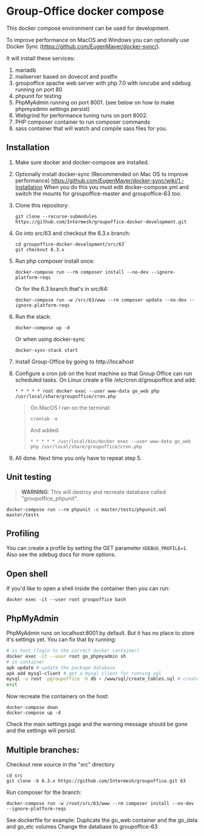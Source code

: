 Group-Office docker compose
===========================

This docker compose environment can be used for development. 

To improve performance on MacOS and Windows you can optionally use Docker Sync (https://github.com/EugenMayer/docker-sync/).

It will install these services:

1. mariadb
2. mailserver based on dovecot and postfix
3. groupoffice apache web server with php 7.0 with ioncube and xdebug running on port 80
4. phpunit for testing
5. PhpMyAdmin running on port 8001. (see below on how to make phpmyadmin settings persist)
6. Webgrind for performance tuning runs on port 8002. 
7. PHP composer container to run composer commands
8. sass container that will watch and compile sass files for you.

Installation
------------

1. Make sure docker and docker-compose are installed.

2. Optionally install docker-sync (Recommended on Mac OS to improve performance) https://github.com/EugenMayer/docker-sync/wiki/1.-Installation
   When you do this you must edit docker-compose.yml and switch the mounts for groupoffice-master and groupoffice-63 too.

3. Clone this repository:

   ```
   git clone --recurse-submodules https://github.com/Intermesh/groupoffice-docker-development.git
   ```

3. Go into src/63 and checkout the 6.3.x branch:

   ```
   cd groupoffice-docker-development/src/63`
   git checkout 6.3.x
   ```

4. Run php composer install once:

   ```
   docker-compose run --rm composer install --no-dev --ignore-platform-reqs
   ```
   
   Or for the 6.3 branch that's in src/64:
   
   ```
   docker-compose run -w /src/63/www --rm composer update --no-dev --ignore-platform-reqs
   ```

5. Run the stack:

   ```
   docker-compose up -d
   ```
   
	 Or when using docker-sync

   ```
   docker-sync-stack start
   ```

6. Install Group-Office by going to http://localhost

7. Configure a cron job on the host machine so that Group Office can run scheduled tasks. 
   On Linux create a file /etc/cron.d/groupoffice and add:

   ```
   * * * * * root docker exec --user www-data go_web php /usr/local/share/groupoffice/cron.php
   ```

    > On MacOS I ran on the terminal:
    > ```
    > crontab -e
    > ```
    >
    > And added:
    > ```
    > * * * * * /usr/local/bin/docker exec --user www-data go_web php /usr/local/share/groupoffice/cron.php
    > ```

8. All done. Next time you only have to repeat step 5.


Unit testing
------------

> **WARNING**: This will destroy and recreate database called "groupoffice_phpunit".

```
docker-compose run --rm phpunit -c master/tests/phpunit.xml master/tests
```

Profiling
---------
You can create a profile by setting the GET parameter `XDEBUG_PROFILE=1`.
Also see the xdebug docs for more options.

Open shell
----------
If you'd like to open a shell inside the container then you can run:

```
docker exec -it --user root groupoffice bash
```

PhpMyAdmin
----------

PhpMyAdmin runs on localhost:8001 by default. But it has no place to store it's
settings yet. You can fix that by running:

```sh
# in host (login to the correct docker container)
docker exec -it --user root go_phpmyadmin sh
# in container
apk update # update the package database
apk add mysql-client # get a mysql client for running sql
mysql -u root -pgroupoffice -h db < /www/sql/create_tables.sql # create the database
exit
```

Now recreate the containers on the host:

```
docker-compose down
docker-compose up -d
```

Check the main settings page and the warning message should be gone and the
settings will persist.


Multiple branches:
------------------

Checkout new source in the "src" directory

```
cd src
git clone -b 6.3.x https://github.com/Intermesh/groupoffice.git 63
```

Run composer for the branch:

```
docker-compose run -w /root/src/63/www --rm composer install --no-dev --ignore-platform-reqs
```


See dockerfile for example:
Duplicate the go_web container and the go_data and go_etc volumes
Change the database to groupoffice-63



